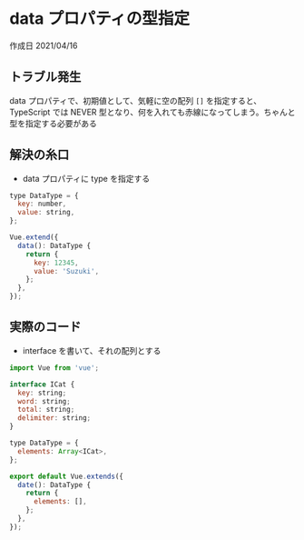 # data プロパティの型指定

作成日 2021/04/16

## トラブル発生

data プロパティで、初期値として、気軽に空の配列 `[]` を指定すると、TypeScript では NEVER 型となり、何を入れても赤線になってしまう。ちゃんと型を指定する必要がある

## 解決の糸口

- data プロパティに type を指定する

```javascript
type DataType = {
  key: number,
  value: string,
};

Vue.extend({
  data(): DataType {
    return {
      key: 12345,
      value: 'Suzuki',
    };
  },
});
```

## 実際のコード

- interface を書いて、それの配列とする

```javascript
import Vue from 'vue';

interface ICat {
  key: string;
  word: string;
  total: string;
  delimiter: string;
}

type DataType = {
  elements: Array<ICat>,
};

export default Vue.extends({
  date(): DataType {
    return {
      elements: [],
    };
  },
});
```
